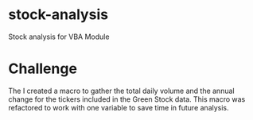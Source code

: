 # stock-analysis
Stock analysis for VBA Module
# Challenge
The I created a macro to gather the total daily volume and the annual change for the tickers included in the Green Stock data. This macro was refactored to work with one variable to save time in future analysis. 
